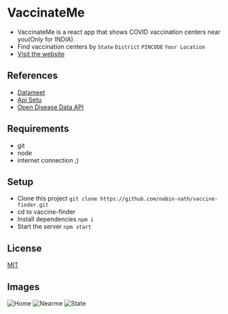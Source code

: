 
# VaccinateMe 

- VaccinateMe  is a react app that shows COVID vaccination centers near you(Only for INDIA).
- Find vaccination centers by ```State``` ```District``` ```PINCODE``` ```Your Location```
- [Visit the website](https://vaccinateme.netlify.app/#/)

 ## References
- [Datameet](https://github.com/datameet/covid19)
- [Api Setu](https://apisetu.gov.in/public/marketplace/api/cowin)
- [Open Disease Data API](https://disease.sh)

## Requirements

- git
- node
- internet connection ;)

## Setup
- Clone this project ```git clone https://github.com/nabin-nath/vaccine-finder.git```
- cd to vaccine-finder
- Install dependencies ```npm i```
- Start the server ```npm start```

## License
[MIT](https://choosealicense.com/licenses/mit/)

## Images
![Home](https://user-images.githubusercontent.com/70618404/212922957-b1f67282-e450-4832-9012-289ea1006b8e.png)
![Nearme](https://user-images.githubusercontent.com/70618404/212923002-88522fdf-9674-4170-b0e0-78c8042813bf.png)
![State](https://user-images.githubusercontent.com/70618404/212923183-2033771d-f041-4f91-a603-83bbe3129341.png)
